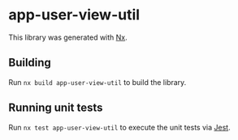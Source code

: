 # app-user-view-util

This library was generated with [Nx](https://nx.dev).

## Building

Run `nx build app-user-view-util` to build the library.

## Running unit tests

Run `nx test app-user-view-util` to execute the unit tests via [Jest](https://jestjs.io).
